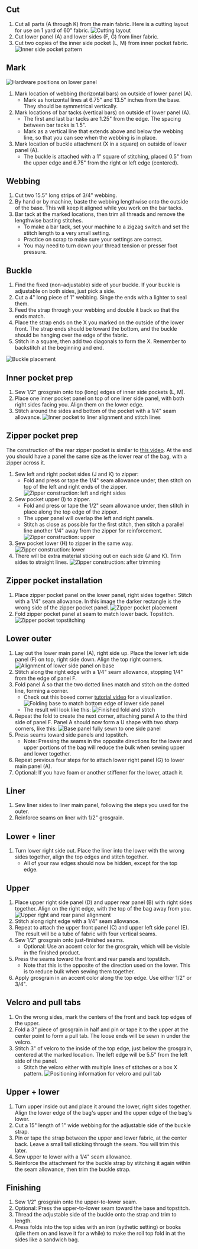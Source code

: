 

## Cut

1. Cut all parts (A through K) from the main fabric. Here is a cutting layout for use on 1 yard of 60" fabric.
![Cutting layout](images/pink_overview.png)
1. Cut lower panel (A) and lower sides (F, G) from liner fabric.
1. Cut two copies of the inner side pocket (L, M) from inner pocket fabric.
![Inner side pocket pattern](images/inner_pocket.svg)

## Mark

![Hardware positions on lower panel](images/base_panel_webbing.svg)

1. Mark location of webbing (horizontal bars) on outside of lower panel (A).
    * Mark as horizontal lines at 6.75" and 13.5" inches from the base. They should be symmetrical vertically.
1. Mark locations of bar tacks (vertical bars) on outside of lower panel (A).
    * The first and last bar tacks are 1.25" from the edge. The spacing between bar tacks is 1.5".
    * Mark as a vertical line that extends above and below the webbing line, so that you can see when the webbing is in place.
1. Mark location of buckle attachment (X in a square) on outside of lower panel (A).
    * The buckle is attached with a 1" square of stitching, placed 0.5" from the upper edge and 6.75" from the right or left edge (centered).

## Webbing

1. Cut two 15.5" long strips of 3/4" webbing.
1. By hand or by machine, baste the webbing lengthwise onto the outside of the base. This will keep it aligned while you work on the bar tacks.
1. Bar tack at the marked locations, then trim all threads and remove the lengthwise basting stitches.
    * To make a bar tack, set your machine to a zigzag switch and set the stitch length to a very small setting.
    * Practice on scrap to make sure your settings are correct.
    * You may need to turn down your thread tension or presser foot pressure.

## Buckle

1. Find the fixed (non-adjustable) side of your buckle. If your buckle is adjustable on both sides, just pick a side.
1. Cut a 4" long piece of 1" webbing. Singe the ends with a lighter to seal them.
1. Feed the strap through your webbing and double it back so that the ends match.
1. Place the strap ends on the X you marked on the outside of the lower front. The strap ends should be toward the bottom, and the buckle should be hanging over the edge of the fabric.
1. Stitch in a square, then add two diagonals to form the X. Remember to backstitch at the beginning and end.

![Buckle placement](images/buckle_installation_1.svg)

## Inner pocket prep

1. Sew 1/2" grosgrain onto top (long) edges of inner side pockets (L, M).
1. Place one inner pocket panel on top of one liner side panel, with both right sides facing you. Align them on the lower edge.
1. Stitch around the sides and bottom of the pocket with a 1/4" seam allowance.
![Inner pocket to liner alignment and stitch lines](images/attach_inner_pocket.svg)

## Zipper pocket prep

The construction of the rear zipper pocket is similar to [this video](https://www.youtube.com/watch?v=LYWDujbNWpo). At the end you should have a panel the same size as the lower rear of the bag, with a zipper across it.

1. Sew left and right pocket sides (J and K) to zipper: 
    * Fold and press or tape the 1/4" seam allowance under, then stitch on top of the left and right ends of the zipper.
![Zipper construction: left and right sides](images/zipper_construction_1.svg)
1. Sew pocket upper (I) to zipper.
    * Fold and press or tape the 1/2" seam allowance under, then stitch in place along the top edge of the zipper. 
    * The upper panel will overlap the left and right panels.
    * Stitch as close as possible for the first stitch, then stitch a parallel line another 1/4" away from the zipper for reinforcement.
![Zipper construction: upper](images/zipper_construction_2.svg)
1. Sew pocket lower (H) to zipper in the same way.
![Zipper construction: lower](images/zipper_construction_3.svg)
1. There will be extra material sticking out on each side (J and K). Trim sides to straight lines.
![Zipper construction: after trimming](images/zipper_construction_4.svg)

## Zipper pocket installation

1. Place zipper pocket panel on the lower panel, right sides together. Stitch with a 1/4" seam allowance. In this image the darker rectangle is the wrong side of the zipper pocket panel.
![Zipper pocket placement](images/attach_zipper_pocket.svg)
1. Fold zipper pocket panel at seam to match lower back. Topstitch.
![Zipper pocket topstitching](images/attach_zipper_pocket_2.svg)

## Lower outer
1. Lay out the lower main panel (A), right side up. Place the lower left side panel (F) on top, right side down. Align the top right corners.
![Alignment of lower side panel on base](images/align_lower_side_panel.svg)
1. Stitch along the right edge with a 1/4" seam allowance, stopping 1/4" from the edge of panel F.
1. Fold panel A so that the two dotted lines match and stitch on the dotted line, forming a corner.
    * Check out this boxed corner [tutorial video](https://www.youtube.com/watch?v=THtU74h0IZY) for a visualization.
![Folding base to match bottom edge of lower side panel](images/attach_lower_side_panel.svg)
    * The result will look like this:
![Finished fold and stitch](images/attach_lower_side_3d.svg)
1. Repeat the fold to create the next corner, attaching panel A to the third side of panel F. Panel A should now form a U shape with two sharp corners, like this:
![Base panel fully sewn to one side panel](images/attach_lower_side_3d_completed.svg)
1. Press seams toward side panels and topstitch.
    * Note: Pressing the seams in the opposite directions for the lower and upper portions of the bag will reduce the bulk when sewing upper and lower together.
1. Repeat previous four steps for to attach lower right panel (G) to lower main panel (A).
1. Optional: If you have foam or another stiffener for the lower, attach it.

## Liner

1. Sew liner sides to liner main panel, following the steps you used for the outer.
1. Reinforce seams on  liner with 1/2" grosgrain.

## Lower + liner
1. Turn lower right side out. Place the liner into the lower with the wrong sides together, align the top edges and stitch together.
    * All of your raw edges should now be hidden, except for the top edge.
    
## Upper

1. Place upper right side panel (D) and upper rear panel (B) with right sides together. Align on the right edge, with the top of the bag away from you.
![Upper right and rear panel alignment](images/attach_upper_right_rear.svg)
1. Stitch along right edge with a 1/4" seam allowance.
1. Repeat to attach the upper front panel (C) and upper left side panel (E). The result will be a tube of fabric with four vertical seams.
1. Sew 1/2" grosgrain onto just-finished seams.
    * Optional: Use an accent color for the grosgrain, which will be visible in the finished product.
1. Press the seams toward the front and rear panels and topstitch.
    * Note that this is the opposite of the direction used on the lower. This is to reduce bulk when sewing them together.
1. Apply grosgrain in an accent color along the top edge. Use either 1/2" or 3/4".

## Velcro and pull tabs

1. On the wrong sides, mark the centers of the front and back top edges of the upper.
1. Fold a 3" piece of grosgrain in half and pin or tape it to the upper at the center point to form a pull tab. The loose ends will be sewn in under the velcro.
1. Stitch 3" of velcro to the inside of the top edge, just below the grosgrain, centered at the marked location. The left edge will be 5.5" from the left side of the panel.
    * Stitch the velcro either with multiple lines of stitches or a box X pattern.
![Positioning information for velcro and pull tab](images/attach_upper_velcro.svg)

## Upper + lower

1. Turn upper inside out and place it around the lower, right sides together. Align the lower edge of the bag's upper and the upper edge of the bag's lower.
1. Cut a 15" length of 1" wide webbing for the adjustable side of the buckle strap.
1. Pin or tape the strap between the upper and lower fabric, at the center back. Leave a small tail sticking through the seam. You will trim this later.
1. Sew upper to lower with a 1/4" seam allowance.
1. Reinforce the attachment for the buckle strap by stitching it again within the seam allowance, then trim the buckle strap.

## Finishing

1. Sew 1/2" grosgrain onto the upper-to-lower seam.
1. Optional: Press the upper-to-lower seam toward the base and topstitch.
1. Thread the adjustable side of the buckle onto the strap and trim to length.
1. Press folds into the top sides with an iron (sythetic setting) or books (pile them on and leave it for a while) to make the roll top fold in at the sides like a sandwich bag.

